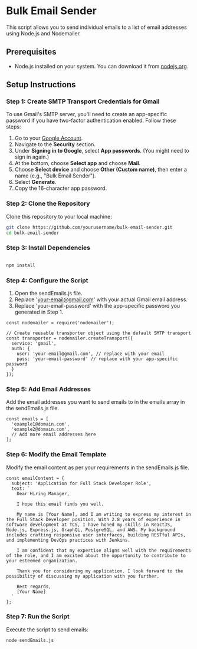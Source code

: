 # Bulk Email Sender

This script allows you to send individual emails to a list of email addresses using Node.js and Nodemailer.

## Prerequisites

- Node.js installed on your system. You can download it from [nodejs.org](https://nodejs.org/).

## Setup Instructions

### Step 1: Create SMTP Transport Credentials for Gmail

To use Gmail's SMTP server, you'll need to create an app-specific password if you have two-factor authentication enabled. Follow these steps:

1. Go to your [Google Account](https://myaccount.google.com/).
2. Navigate to the **Security** section.
3. Under **Signing in to Google**, select **App passwords**. (You might need to sign in again.)
4. At the bottom, choose **Select app** and choose **Mail**.
5. Choose **Select device** and choose **Other (Custom name)**, then enter a name (e.g., "Bulk Email Sender").
6. Select **Generate**.
7. Copy the 16-character app password.

### Step 2: Clone the Repository

Clone this repository to your local machine:

```bash
git clone https://github.com/yourusername/bulk-email-sender.git
cd bulk-email-sender

```

### Step 3: Install Dependencies
```bash

npm install

```

### Step 4: Configure the Script
1) Open the sendEmails.js file.
2) Replace 'your-email@gmail.com' with your actual Gmail email address.
3) Replace 'your-email-password' with the app-specific password you generated in Step 1.
```
const nodemailer = require('nodemailer');

// Create reusable transporter object using the default SMTP transport
const transporter = nodemailer.createTransport({
  service: 'gmail',
  auth: {
    user: 'your-email@gmail.com', // replace with your email
    pass: 'your-email-password' // replace with your app-specific password
  }
});

```
### Step 5: Add Email Addresses
Add the email addresses you want to send emails to in the emails array in the sendEmails.js file.

```
const emails = [
  'example1@domain.com',
  'example2@domain.com',
  // Add more email addresses here
];

```

### Step 6: Modify the Email Template
Modify the email content as per your requirements in the sendEmails.js file.

```
const emailContent = {
  subject: 'Application for Full Stack Developer Role',
  text: `
    Dear Hiring Manager,

    I hope this email finds you well.

    My name is [Your Name], and I am writing to express my interest in the Full Stack Developer position. With 2.8 years of experience in software development at TCS, I have honed my skills in ReactJS, Node.js, Express.js, GraphQL, PostgreSQL, and AWS. My background includes crafting responsive user interfaces, building RESTful APIs, and implementing DevOps practices with Jenkins.

    I am confident that my expertise aligns well with the requirements of the role, and I am excited about the opportunity to contribute to your esteemed organization.

    Thank you for considering my application. I look forward to the possibility of discussing my application with you further.

    Best regards,
    [Your Name]
  `
};

```

### Step 7: Run the Script
Execute the script to send emails:
```
node sendEmails.js

```

